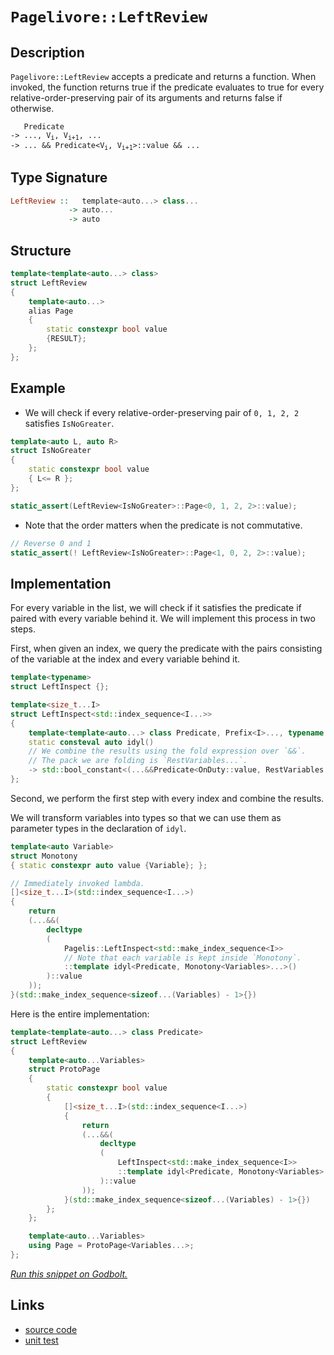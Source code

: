 <!-- Copyright 2024 Feng Mofan
SPDX-License-Identifier: Apache-2.0 -->

# `Pagelivore::LeftReview`

## Description

`Pagelivore::LeftReview` accepts a predicate and returns a function. When invoked, the function returns true if the predicate evaluates to true for every relative-order-preserving pair of its arguments and returns false if otherwise.

<pre><code>   Predicate
-> ..., V<sub>i</sub>, V<sub>i+1</sub>, ...
-> ... && Predicate&lt;V<sub>i</sub>, V<sub>i+1</sub>&gt;::value && ...</code></pre>

## Type Signature

```Haskell
LeftReview ::   template<auto...> class...
             -> auto...
             -> auto
```

## Structure

```C++
template<template<auto...> class>
struct LeftReview
{
    template<auto...>
    alias Page
    {
        static constexpr bool value
        {RESULT};
    };
};
```

## Example

- We will check if every relative-order-preserving pair of `0, 1, 2, 2` satisfies `IsNoGreater`.

```C++
template<auto L, auto R>
struct IsNoGreater
{
    static constexpr bool value
    { L<= R };
};

static_assert(LeftReview<IsNoGreater>::Page<0, 1, 2, 2>::value);
```

- Note that the order matters when the predicate is not commutative.

```C++
// Reverse 0 and 1
static_assert(! LeftReview<IsNoGreater>::Page<1, 0, 2, 2>::value);
```

## Implementation

For every variable in the list, we will check if it satisfies the predicate if paired with every variable behind it.
We will implement this process in two steps.

First, when given an index, we query the predicate with the pairs consisting of the variable at the index and every variable behind it.

```C++
template<typename>
struct LeftInspect {};

template<size_t...I>
struct LeftInspect<std::index_sequence<I...>> 
{
    template<template<auto...> class Predicate, Prefix<I>..., typename OnDuty, typename...RestVariables>
    static consteval auto idyl()
    // We combine the results using the fold expression over `&&`.
    // The pack we are folding is `RestVariables...`.
    -> std::bool_constant<(...&&Predicate<OnDuty::value, RestVariables::value>::value)>;
};
```

Second, we perform the first step with every index and combine the results.

We will transform variables into types so that we can use them as parameter types in the declaration of `idyl`.

```C++
template<auto Variable>
struct Monotony
{ static constexpr auto value {Variable}; };
```

```C++
// Immediately invoked lambda.
[]<size_t...I>(std::index_sequence<I...>)
{
    return
    (...&&(
        decltype
        (
            Pagelis::LeftInspect<std::make_index_sequence<I>>
            // Note that each variable is kept inside `Monotony`.
            ::template idyl<Predicate, Monotony<Variables>...>()
        )::value
    ));
}(std::make_index_sequence<sizeof...(Variables) - 1>{})
```

Here is the entire implementation:

```C++
template<template<auto...> class Predicate>
struct LeftReview
{
    template<auto...Variables>
    struct ProtoPage
    {
        static constexpr bool value
        {
            []<size_t...I>(std::index_sequence<I...>)
            {
                return
                (...&&(
                    decltype
                    (
                        LeftInspect<std::make_index_sequence<I>>
                        ::template idyl<Predicate, Monotony<Variables>...>()
                    )::value
                ));
            }(std::make_index_sequence<sizeof...(Variables) - 1>{})
        }; 
    };

    template<auto...Variables>
    using Page = ProtoPage<Variables...>;
};
```

[*Run this snippet on Godbolt.*](https://godbolt.org/#z:OYLghAFBqd5QCxAYwPYBMCmBRdBLAF1QCcAaPECAMzwBtMA7AQwFtMQByARg9KtQYEAysib0QXACx8BBAKoBnTAAUAHpwAMvAFYTStJg1DIApACYAQuYukl9ZATwDKjdAGFUtAK4sGIM1ykrgAyeAyYAHI%2BAEaYxP6BAA6oCoRODB7evhJmpMmpjgKh4VEssfEBtpj2hQxCBEzEBJk%2BfpV2mA7p9Y0ExZExcQm2DU0t2Vy5CqN9YQNlQwEAlLaoXsTI7BzmAMxhyN5YANQmO25ejrSEAJ6n2CYaAIK7%2B4eYJ2fI0%2BhYVHcPzyeAHoAFRgkFHACyAlQRAY1yO4JBQIBBEwLESBjRpzcTAuqCOADVGngmNF6P8ntNiF4HFCYXDbk8TAB2CxHaZMRzII5oBjTTCqRLEI54ohHABuYi871ZFmJxFJ5MwrIAIqd2WqNQCAaDwUdlMRMDRVIjwSinmiMViVWcCNdEoxWJhSKL8ZTHnzNokCAajSaPqqjgQabarMzgUijsFjQQAJL8x10pEWx5WzFc21ue2O5hsD3U2m%2BmNUeOJzq%2BuVanbhwFp9EZ7FnVIAL0wAH0CAA6HtxgshovR2MJhRJgg474gEBhLCqdtKACOMoYmxxcZ7Xf%2BO2wJ2ZbIBR0PwYbNpx6dPZzFqA3d15BgUCj9mHwojRrsNxrwqjXdw3rpzTpsEcADyDCqhc1z/g6gGYBuABKmDTAqSr0AoHpHhyDTcryAgClKtBuuKeDoNctAQEsB5HkCQJHAA6u8aBlHMwYIO8RoKF4tAEI%2BXipEYLHvPwtDoEcgrCohqQCEcqASnEJwAGwaOY8nKSYimbk8GHUUcAAqrFHIkTDIAA1kcADu7yNIJnj4PxeCPmpGgIUhJJkqhN7qZRh4ALS3pOIDRKgnjtnynKCDiEA3mYKnRR%2BL6ZjioHgfaU74TKrrOQQyFuYhqXSra2B5d4mAUdu2p7uqNY6pG%2BolgQCESngmBmWaYKpueCV2ienW4viN7bneTAPk%2B8VNvcVIDnSdUNU1Zk6vumlHh1Ta9UQG7ZcqaFlYth6FnShqwqgyhMMAKo7ScC2PBhGGcthoVokKIqBZ4kr5V511Vud11HiYACsVi/ZVbith23a9ncED%2BTOgrzpgS6MKuZzrj2dwUV930XbWGPY0cRoEOsDDvTjR6RSj0XKRARPE9dWAHABVPUyTDOM9ddUjmOE4EOgU4sEwxkdtDc6LsuiNuH2ZXbVdLPE1Oy3vMRpE4nFeCvi69IMId8I4htqG/ij27kczjNLEVMpGxjSylVj1NqpDXM83zAsMLOsPwyuWYg6gVAbhAOuIUsRzeUcXD/PuLKqmjUvfdWmrnTH1VR8e1o9Ve62uZt6FHrxYTAAaJ2yjsQYHUQx2ndr6fufr9xVRV5V1nqSKNymupRjpiHca1yIt03PddxGzxmHsK5vB85yXDcHrd2CRwAGJ4MQ0xHNgqisJi7zN/3cs4le0aujvcH9jSdJxgoESoAA4kambEPN1u7VhKs4fyD3Ckcz0EWlZ2J3K0Y4qcQZwQupVWs8d%2B63RVu2IaSgmgQGmpgRqzU1ynwvlfNEN9txTlLlmDQrpAhHFyPgu4psSp1ynhCIQnQBAiWXqvegndUy6hog1OISgjgaFFM7YOAJwHIEgQ%2BOIBAIBgDAEOUsM1EFI2QZfTA18iEgCwTiPBOD8GujMHIz%2BVsOArFoJwX6vA/AcC0KQVAnA3DWGsByNYGxZSDx4KQAgmgtErGMiAX6ZguwsjMJIAAHN436GgACcbiNDyW8TsfQnBJC8BYBIDQOCDFGJMRwXgCgQA4IcYYrRpA4CwBgIgEAawCCJAuOQSgjFEh0DiBEZ0nBVDePkt5eSkgjjAGQDyKQXYzC8GfIQEgxE9D8EECIMQ7ApAyEEIoFQ6hMmkF0IEMyxAmCJE4DwbRuj9GOOMZwYCFxim%2Bi9kcOpDSmktLacHSQnSjgQA8BiSpIpdhcCWLwDJWgVgQCQOUu5pSICfPoPEYAUhcg0C4iwyg0RNnRDCI0a4KzeCQuYMQa4wFojaArLC0gjE2CCFArQGFMysDRC8MAXEtBaCpO4LwLAvMjDiHxfPCseBZLkqMYKToFwth2LCGiHRMyrjREWYijwWBNkhjwDEilpBZLEECkoVU6JDDACuEYRxKwqAGGAAoQks1gK5nRYM4QohxBjP1ZMtQmy5n6AVSgcxlh9B4GiKkyAKxUA%2BnSOS7y3x/6mEsNYMwiSpWKiwI68iVQajpBcM7cYfhAghDmKUcoeh8hpAEFGxNKRk0MH6PGoYgQOhdAED0MYnhWh6DzbUQtswSiDHiLmmYqba29CzdWiQKwFBWM2C2iJHA9GkASbwJJhz6mNOaa09pFyzBXNwL0%2B5tinn2JVSsViTAsDxBDS4yQOwuwBJ2CySQGhJBeMUhoX68kAldqiaQGJOwuBdnklwUJATvH3t%2BpILgv1t3yV7ZspJKS0nzsyW8vJ7yCm7JKRQH5qBbl/OqWwTgjQWAShZN5Jgg1%2BJcACV2G9LL8BEEDQM2QwyjXSBNUoM1MzdC5AWUs2Fazu0bJmUknZRSLjSSoKKYgCGkMoYOAq4OGGsNXJuRUv5JxB5mDnS8rJwHflxG%2BTJ%2BI8HEPeR40YdDXAcHArQakiA4KZnwuhei/TiLkWoocOizFjACA4rxUYglRKSVkvRVShVtLbP0q6EyzZrLkDsvRVy6omy%2BUCuuEKrYRjRXirsVKmVmA5XUsVTnFVfB1Wau1bqiV%2BrCOjOI7IU10yjEUctcq71VhbV8uDc611uFOAeq5l6m1Fg/X9oDcRXKTrQ0MucBAVw9agjOybQsGteR021F60m2oA2E25uqJ1uodbi0TA6/mubja43NobUWrI0aRirarYNztbb1gdseV2ntfatkcHY5x5DqHc7ocw12dhEAp24dE9eiTC7SBLpXZQWjF6r0Yf3Syd9LIWQ7APZIJpgRzs/tsH%2ByTgH4DAcKXsuTkHhNVJqRweDJyWAKAlDyCU92bTTG6Thvp3NAiZcNdl8Z8hSP5Z0CAcJVHlkUto2d792zQP7LYzj5peOCeSmJ5mRe1z0d3LezsD7AHskfIl38tHUGhgE8SIkdsROAnthJwQSBHGml8DoFpsFEKoWIsM2bpFKK0USos9ihguLNl2eJWIRzErnM0rC5S9zjhPMzO875iV/meVGKC9C0LIrFSRd4NFlIsX5U0sS7LtVJ1UvNR1YwPVBGacSByxMhn5rmdFeMA1u1Dr4CVdqOSoEk4Su%2Bv9XEQNbWQ1lvDd1yNC3tuxr21N4bBR0hjZG%2BkSbOalvlvm1t0tM3lsVpH0Nzkm2S0bcrfMKbrb22jI5/RxJnAru4/x4TkXaIxcvZIG9x5zzPvfaGCGnl/3/AYZ2DsX6/jX1xKfyyUJX6GOcF/ekz766LInSwOXAUgASQO26XALIXaOw2%2B/av%2B/6rytGXS3%2BO%2BySiBTikqLC4akgQAA)

## Links

- [source code](../../../../conceptrodon/descend/pagelivore/left_review.hpp)
- [unit test](../../../../tests/unit/metafunctions/pagelivore/left_review.test.hpp)
